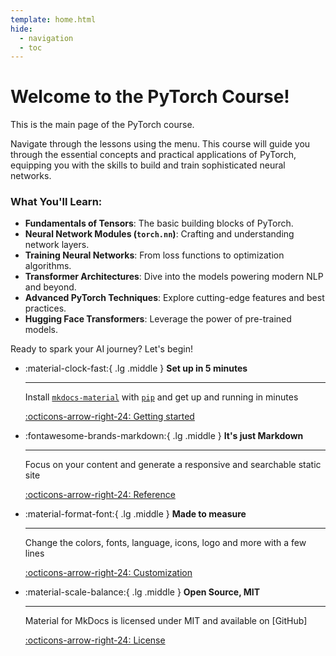 ```yaml
---
template: home.html
hide:
  - navigation
  - toc
---
```


# Welcome to the PyTorch Course!

This is the main page of the PyTorch course.

Navigate through the lessons using the menu.
This course will guide you through the essential concepts and practical applications of PyTorch, equipping you with the skills to build and train sophisticated neural networks.

### What You'll Learn:

*   **Fundamentals of Tensors**: The basic building blocks of PyTorch.
*   **Neural Network Modules (`torch.nn`)**: Crafting and understanding network layers.
*   **Training Neural Networks**: From loss functions to optimization algorithms.
*   **Transformer Architectures**: Dive into the models powering modern NLP and beyond.
*   **Advanced PyTorch Techniques**: Explore cutting-edge features and best practices.
*   **Hugging Face Transformers**: Leverage the power of pre-trained models.

Ready to spark your AI journey? Let's begin! 



<div class="grid cards" markdown>

-   :material-clock-fast:{ .lg .middle } __Set up in 5 minutes__

    ---

    Install [`mkdocs-material`](#) with [`pip`](#) and get up
    and running in minutes

    [:octicons-arrow-right-24: Getting started](#)

-   :fontawesome-brands-markdown:{ .lg .middle } __It's just Markdown__

    ---

    Focus on your content and generate a responsive and searchable static site

    [:octicons-arrow-right-24: Reference](#)

-   :material-format-font:{ .lg .middle } __Made to measure__

    ---

    Change the colors, fonts, language, icons, logo and more with a few lines

    [:octicons-arrow-right-24: Customization](#)

-   :material-scale-balance:{ .lg .middle } __Open Source, MIT__

    ---

    Material for MkDocs is licensed under MIT and available on [GitHub]

    [:octicons-arrow-right-24: License](#)

</div>